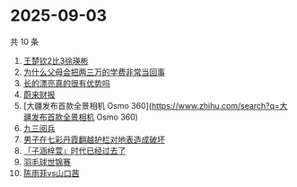 # 2025-09-03

共 10 条

<!-- BEGIN -->
<!-- 最后更新时间 Wed Sep 03 2025 17:11:31 GMT+0800 (China Standard Time) -->

1. [王楚钦2比3徐瑛彬](https://www.zhihu.com/search?q=王楚钦2比3徐瑛彬)
1. [为什么父母会把两三万的学费非常当回事](https://www.zhihu.com/search?q=为什么父母会把两三万的学费非常当回事)
1. [长的漂亮真的很有优势吗](https://www.zhihu.com/search?q=长的漂亮真的很有优势吗)
1. [蔚来财报](https://www.zhihu.com/search?q=蔚来财报)
1. [大疆发布首款全景相机 Osmo
   360](https://www.zhihu.com/search?q=大疆发布首款全景相机 Osmo 360)
1. [九三阅兵](https://www.zhihu.com/search?q=九三阅兵)
1. [男子在七彩丹霞翻越护栏对地表造成破坏](https://www.zhihu.com/search?q=男子在七彩丹霞翻越护栏对地表造成破坏)
1. [「子涵梓萱」时代已经过去了](https://www.zhihu.com/search?q=「子涵梓萱」时代已经过去了)
1. [羽毛球世锦赛](https://www.zhihu.com/search?q=羽毛球世锦赛)
1. [陈雨菲vs山口茜](https://www.zhihu.com/search?q=陈雨菲vs山口茜)

<!-- END -->
